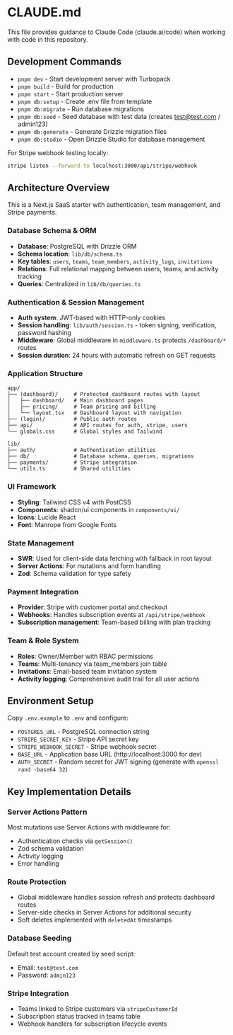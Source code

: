 # CLAUDE.md

This file provides guidance to Claude Code (claude.ai/code) when working with code in this repository.

## Development Commands

- `pnpm dev` - Start development server with Turbopack
- `pnpm build` - Build for production
- `pnpm start` - Start production server
- `pnpm db:setup` - Create .env file from template
- `pnpm db:migrate` - Run database migrations
- `pnpm db:seed` - Seed database with test data (creates test@test.com / admin123)
- `pnpm db:generate` - Generate Drizzle migration files
- `pnpm db:studio` - Open Drizzle Studio for database management

For Stripe webhook testing locally:
```bash
stripe listen --forward-to localhost:3000/api/stripe/webhook
```

## Architecture Overview

This is a Next.js SaaS starter with authentication, team management, and Stripe payments.

### Database Schema & ORM
- **Database**: PostgreSQL with Drizzle ORM
- **Schema location**: `lib/db/schema.ts`
- **Key tables**: `users`, `teams`, `team_members`, `activity_logs`, `invitations`
- **Relations**: Full relational mapping between users, teams, and activity tracking
- **Queries**: Centralized in `lib/db/queries.ts`

### Authentication & Session Management
- **Auth system**: JWT-based with HTTP-only cookies
- **Session handling**: `lib/auth/session.ts` - token signing, verification, password hashing
- **Middleware**: Global middleware in `middleware.ts` protects `/dashboard/*` routes
- **Session duration**: 24 hours with automatic refresh on GET requests

### Application Structure
```
app/
├── (dashboard)/     # Protected dashboard routes with layout
│   ├── dashboard/   # Main dashboard pages
│   ├── pricing/     # Team pricing and billing
│   └── layout.tsx   # Dashboard layout with navigation
├── (login)/         # Public auth routes
├── api/             # API routes for auth, stripe, users
└── globals.css      # Global styles and Tailwind

lib/
├── auth/            # Authentication utilities
├── db/              # Database schema, queries, migrations
├── payments/        # Stripe integration
└── utils.ts         # Shared utilities
```

### UI Framework
- **Styling**: Tailwind CSS v4 with PostCSS
- **Components**: shadcn/ui components in `components/ui/`
- **Icons**: Lucide React
- **Font**: Manrope from Google Fonts

### State Management
- **SWR**: Used for client-side data fetching with fallback in root layout
- **Server Actions**: For mutations and form handling
- **Zod**: Schema validation for type safety

### Payment Integration
- **Provider**: Stripe with customer portal and checkout
- **Webhooks**: Handles subscription events at `/api/stripe/webhook`
- **Subscription management**: Team-based billing with plan tracking

### Team & Role System
- **Roles**: Owner/Member with RBAC permissions
- **Teams**: Multi-tenancy via team_members join table
- **Invitations**: Email-based team invitation system
- **Activity logging**: Comprehensive audit trail for all user actions

## Environment Setup

Copy `.env.example` to `.env` and configure:
- `POSTGRES_URL` - PostgreSQL connection string
- `STRIPE_SECRET_KEY` - Stripe API secret key
- `STRIPE_WEBHOOK_SECRET` - Stripe webhook secret
- `BASE_URL` - Application base URL (http://localhost:3000 for dev)
- `AUTH_SECRET` - Random secret for JWT signing (generate with `openssl rand -base64 32`)

## Key Implementation Details

### Server Actions Pattern
Most mutations use Server Actions with middleware for:
- Authentication checks via `getSession()`
- Zod schema validation
- Activity logging
- Error handling

### Route Protection
- Global middleware handles session refresh and protects dashboard routes
- Server-side checks in Server Actions for additional security
- Soft deletes implemented with `deletedAt` timestamps

### Database Seeding
Default test account created by seed script:
- Email: `test@test.com`
- Password: `admin123`

### Stripe Integration
- Teams linked to Stripe customers via `stripeCustomerId`
- Subscription status tracked in teams table
- Webhook handlers for subscription lifecycle events